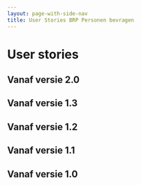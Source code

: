 ```yaml
---
layout: page-with-side-nav
title: User Stories BRP Personen bevragen
---
```


# User stories

## Vanaf versie 2.0



## Vanaf versie 1.3



## Vanaf versie 1.2



## Vanaf versie 1.1



## Vanaf versie 1.0




